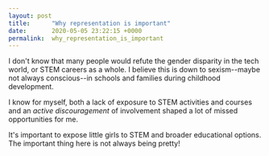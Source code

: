 ```yaml
---
layout: post
title:      "Why representation is important"
date:       2020-05-05 23:22:15 +0000
permalink:  why_representation_is_important
---
```


I don't know that many people would refute the gender disparity in the tech world, or STEM careers as a whole. I believe this is down to sexism--maybe not always conscious--in schools and families during childhood development. 

I know for myself, both a lack of exposure to STEM activities and courses and an *active discouragement* of involvement shaped a lot of missed opportunities for me. 

It's important to expose little girls to STEM and broader educational options. The important thing here is not always being pretty!

